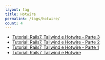 ```yaml
---
layout: tag
title: Hotwire
permalink: /tags/hotwire/
count: 4
---
```


- [Tutorial: Rails7, Tailwind e Hotwire - Parte 3](https://callmarx.github.io/blog/2022/06/29/tutorial-rails7-hotwire-parte-3.html)
- [Tutorial: Rails7, Tailwind e Hotwire - Parte 2](https://callmarx.github.io/blog/2021/12/19/tutorial-rails7-hotwire-parte-2.html)
- [Tutorial: Rails7, Tailwind e Hotwire - Parte 1](https://callmarx.github.io/blog/2021/12/09/tutorial-rails7-hotwire-parte-1.html)
- [Tutorial: Rails7, Tailwind e Hotwire](https://callmarx.github.io/blog/2021/12/07/tutorial-rails7-hotwire.html)
